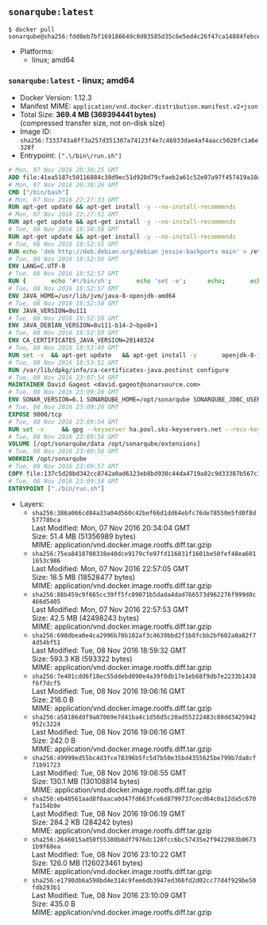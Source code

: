 ## `sonarqube:latest`

```console
$ docker pull sonarqube@sha256:fdd0eb7bf169186649c8d03585d35c6e5ed4c26f47ca14884febcea9a1a98fda
```

-	Platforms:
	-	linux; amd64

### `sonarqube:latest` - linux; amd64

-	Docker Version: 1.12.3
-	Manifest MIME: `application/vnd.docker.distribution.manifest.v2+json`
-	Total Size: **369.4 MB (369394441 bytes)**  
	(compressed transfer size, not on-disk size)
-	Image ID: `sha256:7333743a8ff3a257d351307a74123f4e7c46933dae4af4aacc5020fc1a6e328f`
-	Entrypoint: `[".\/bin\/run.sh"]`

```dockerfile
# Mon, 07 Nov 2016 20:30:25 GMT
ADD file:41ea5187c50116884c38d9ec51d920d79cfaeb2a61c52e07a97f457419a10a4f in / 
# Mon, 07 Nov 2016 20:30:26 GMT
CMD ["/bin/bash"]
# Mon, 07 Nov 2016 22:27:33 GMT
RUN apt-get update && apt-get install -y --no-install-recommends 		ca-certificates 		curl 		wget 	&& rm -rf /var/lib/apt/lists/*
# Mon, 07 Nov 2016 22:27:51 GMT
RUN apt-get update && apt-get install -y --no-install-recommends 		bzr 		git 		mercurial 		openssh-client 		subversion 				procps 	&& rm -rf /var/lib/apt/lists/*
# Tue, 08 Nov 2016 18:50:58 GMT
RUN apt-get update && apt-get install -y --no-install-recommends 		bzip2 		unzip 		xz-utils 	&& rm -rf /var/lib/apt/lists/*
# Tue, 08 Nov 2016 18:52:55 GMT
RUN echo 'deb http://deb.debian.org/debian jessie-backports main' > /etc/apt/sources.list.d/jessie-backports.list
# Tue, 08 Nov 2016 18:52:56 GMT
ENV LANG=C.UTF-8
# Tue, 08 Nov 2016 18:52:57 GMT
RUN { 		echo '#!/bin/sh'; 		echo 'set -e'; 		echo; 		echo 'dirname "$(dirname "$(readlink -f "$(which javac || which java)")")"'; 	} > /usr/local/bin/docker-java-home 	&& chmod +x /usr/local/bin/docker-java-home
# Tue, 08 Nov 2016 18:52:57 GMT
ENV JAVA_HOME=/usr/lib/jvm/java-8-openjdk-amd64
# Tue, 08 Nov 2016 18:52:58 GMT
ENV JAVA_VERSION=8u111
# Tue, 08 Nov 2016 18:52:58 GMT
ENV JAVA_DEBIAN_VERSION=8u111-b14-2~bpo8+1
# Tue, 08 Nov 2016 18:52:59 GMT
ENV CA_CERTIFICATES_JAVA_VERSION=20140324
# Tue, 08 Nov 2016 18:53:49 GMT
RUN set -x 	&& apt-get update 	&& apt-get install -y 		openjdk-8-jdk="$JAVA_DEBIAN_VERSION" 		ca-certificates-java="$CA_CERTIFICATES_JAVA_VERSION" 	&& rm -rf /var/lib/apt/lists/* 	&& [ "$JAVA_HOME" = "$(docker-java-home)" ]
# Tue, 08 Nov 2016 18:53:51 GMT
RUN /var/lib/dpkg/info/ca-certificates-java.postinst configure
# Tue, 08 Nov 2016 23:07:54 GMT
MAINTAINER David Gageot <david.gageot@sonarsource.com>
# Tue, 08 Nov 2016 23:09:28 GMT
ENV SONAR_VERSION=6.1 SONARQUBE_HOME=/opt/sonarqube SONARQUBE_JDBC_USERNAME=sonar SONARQUBE_JDBC_PASSWORD=sonar SONARQUBE_JDBC_URL=
# Tue, 08 Nov 2016 23:09:28 GMT
EXPOSE 9000/tcp
# Tue, 08 Nov 2016 23:09:54 GMT
RUN set -x     && gpg --keyserver ha.pool.sks-keyservers.net --recv-keys F1182E81C792928921DBCAB4CFCA4A29D26468DE     && cd /opt     && curl -o sonarqube.zip -fSL https://sonarsource.bintray.com/Distribution/sonarqube/sonarqube-$SONAR_VERSION.zip     && curl -o sonarqube.zip.asc -fSL https://sonarsource.bintray.com/Distribution/sonarqube/sonarqube-$SONAR_VERSION.zip.asc     && gpg --batch --verify sonarqube.zip.asc sonarqube.zip     && unzip sonarqube.zip     && mv sonarqube-$SONAR_VERSION sonarqube     && rm sonarqube.zip*     && rm -rf $SONARQUBE_HOME/bin/*
# Tue, 08 Nov 2016 23:09:56 GMT
VOLUME [/opt/sonarqube/data /opt/sonarqube/extensions]
# Tue, 08 Nov 2016 23:09:56 GMT
WORKDIR /opt/sonarqube
# Tue, 08 Nov 2016 23:09:57 GMT
COPY file:137c5d28bd342cc8742a0ad6123eb8bd930c44da4719a82c9d33387b567c147c in /opt/sonarqube/bin/ 
# Tue, 08 Nov 2016 23:09:58 GMT
ENTRYPOINT ["./bin/run.sh"]
```

-	Layers:
	-	`sha256:386a066cd84a33a04d560c42bef66d1dd64ebfc76de78550e5fd0f8d57778bca`  
		Last Modified: Mon, 07 Nov 2016 20:34:04 GMT  
		Size: 51.4 MB (51356989 bytes)  
		MIME: application/vnd.docker.image.rootfs.diff.tar.gzip
	-	`sha256:75ea8418708338e40dce9179cfe97fd116831f1601be50fef48ea6011653c986`  
		Last Modified: Mon, 07 Nov 2016 22:57:05 GMT  
		Size: 18.5 MB (18528477 bytes)  
		MIME: application/vnd.docker.image.rootfs.diff.tar.gzip
	-	`sha256:88b459c9f665cc39ff5fc09071b5dada4dad766573d962276f999d0c466d5405`  
		Last Modified: Mon, 07 Nov 2016 22:57:53 GMT  
		Size: 42.5 MB (42498243 bytes)  
		MIME: application/vnd.docker.image.rootfs.diff.tar.gzip
	-	`sha256:690dbea0e4ca2996b70b102af3c4639bbd2f1b8fcbb2bf602a0a82f74d54bf51`  
		Last Modified: Tue, 08 Nov 2016 18:59:32 GMT  
		Size: 593.3 KB (593322 bytes)  
		MIME: application/vnd.docker.image.rootfs.diff.tar.gzip
	-	`sha256:7e401cdd6f18ec55ddebd090e4a39f0db17e1eb68f9db7e2233b1438f6f7dcf5`  
		Last Modified: Tue, 08 Nov 2016 19:06:16 GMT  
		Size: 216.0 B  
		MIME: application/vnd.docker.image.rootfs.diff.tar.gzip
	-	`sha256:a58186ddf9a07069e7d41ba4c1d56d5c20ad55222483c80dd3425942952c3224`  
		Last Modified: Tue, 08 Nov 2016 19:06:16 GMT  
		Size: 242.0 B  
		MIME: application/vnd.docker.image.rootfs.diff.tar.gzip
	-	`sha256:49999ed55bc4d3fce78396b5fc5d7b50e35bd4355625be799b7da8cf71b91723`  
		Last Modified: Tue, 08 Nov 2016 19:06:55 GMT  
		Size: 130.1 MB (130108814 bytes)  
		MIME: application/vnd.docker.image.rootfs.diff.tar.gzip
	-	`sha256:eb40561aad8f0aaca0d47fd663fce6d8799737cecd64c0a12da5c670fa154b9e`  
		Last Modified: Tue, 08 Nov 2016 19:06:19 GMT  
		Size: 284.2 KB (284242 bytes)  
		MIME: application/vnd.docker.image.rootfs.diff.tar.gzip
	-	`sha256:2646015ad50f55380b8df7976dc128fcc6bc57435e2f9422983b06731b9f68ea`  
		Last Modified: Tue, 08 Nov 2016 23:10:22 GMT  
		Size: 126.0 MB (126023461 bytes)  
		MIME: application/vnd.docker.image.rootfs.diff.tar.gzip
	-	`sha256:e1790db6a598bd4e314c9fee6db3947ed366fd2d02cc77d4f929be50fdb293b1`  
		Last Modified: Tue, 08 Nov 2016 23:10:09 GMT  
		Size: 435.0 B  
		MIME: application/vnd.docker.image.rootfs.diff.tar.gzip
